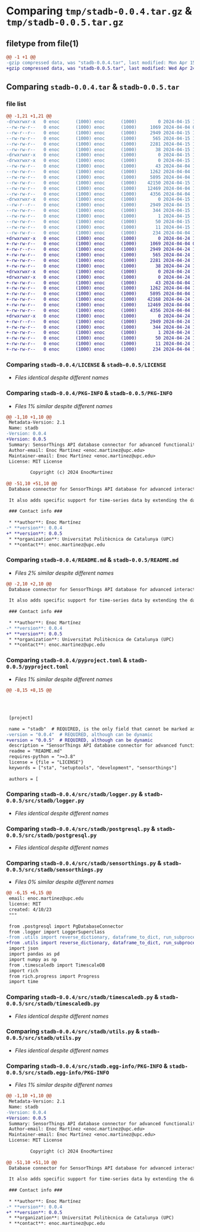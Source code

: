 # Comparing `tmp/stadb-0.0.4.tar.gz` & `tmp/stadb-0.0.5.tar.gz`

## filetype from file(1)

```diff
@@ -1 +1 @@
-gzip compressed data, was "stadb-0.0.4.tar", last modified: Mon Apr 15 10:50:50 2024, max compression
+gzip compressed data, was "stadb-0.0.5.tar", last modified: Wed Apr 24 13:07:51 2024, max compression
```

## Comparing `stadb-0.0.4.tar` & `stadb-0.0.5.tar`

### file list

```diff
@@ -1,21 +1,21 @@
-drwxrwxr-x   0 enoc      (1000) enoc      (1000)        0 2024-04-15 10:50:50.953537 stadb-0.0.4/
--rw-rw-r--   0 enoc      (1000) enoc      (1000)     1069 2024-04-04 09:35:28.000000 stadb-0.0.4/LICENSE
--rw-r--r--   0 enoc      (1000) enoc      (1000)     2949 2024-04-15 10:50:50.953537 stadb-0.0.4/PKG-INFO
--rw-rw-r--   0 enoc      (1000) enoc      (1000)      565 2024-04-15 10:48:07.000000 stadb-0.0.4/README.md
--rw-rw-r--   0 enoc      (1000) enoc      (1000)     2281 2024-04-15 10:48:07.000000 stadb-0.0.4/pyproject.toml
--rw-rw-r--   0 enoc      (1000) enoc      (1000)       38 2024-04-15 10:50:50.953537 stadb-0.0.4/setup.cfg
-drwxrwxr-x   0 enoc      (1000) enoc      (1000)        0 2024-04-15 10:50:50.949537 stadb-0.0.4/src/
-drwxrwxr-x   0 enoc      (1000) enoc      (1000)        0 2024-04-15 10:50:50.949537 stadb-0.0.4/src/stadb/
--rw-rw-r--   0 enoc      (1000) enoc      (1000)       43 2024-04-04 10:50:06.000000 stadb-0.0.4/src/stadb/__init__.py
--rw-rw-r--   0 enoc      (1000) enoc      (1000)     1262 2024-04-04 11:35:04.000000 stadb-0.0.4/src/stadb/logger.py
--rw-rw-r--   0 enoc      (1000) enoc      (1000)     5895 2024-04-04 14:18:57.000000 stadb-0.0.4/src/stadb/postgresql.py
--rw-rw-r--   0 enoc      (1000) enoc      (1000)    42150 2024-04-15 10:50:18.000000 stadb-0.0.4/src/stadb/sensorthings.py
--rw-rw-r--   0 enoc      (1000) enoc      (1000)    12469 2024-04-04 12:39:51.000000 stadb-0.0.4/src/stadb/timescaledb.py
--rw-rw-r--   0 enoc      (1000) enoc      (1000)     4356 2024-04-04 11:29:48.000000 stadb-0.0.4/src/stadb/utils.py
-drwxrwxr-x   0 enoc      (1000) enoc      (1000)        0 2024-04-15 10:50:50.953537 stadb-0.0.4/src/stadb.egg-info/
--rw-r--r--   0 enoc      (1000) enoc      (1000)     2949 2024-04-15 10:50:50.000000 stadb-0.0.4/src/stadb.egg-info/PKG-INFO
--rw-rw-r--   0 enoc      (1000) enoc      (1000)      344 2024-04-15 10:50:50.000000 stadb-0.0.4/src/stadb.egg-info/SOURCES.txt
--rw-rw-r--   0 enoc      (1000) enoc      (1000)        1 2024-04-15 10:50:50.000000 stadb-0.0.4/src/stadb.egg-info/dependency_links.txt
--rw-rw-r--   0 enoc      (1000) enoc      (1000)       50 2024-04-15 10:50:50.000000 stadb-0.0.4/src/stadb.egg-info/requires.txt
--rw-rw-r--   0 enoc      (1000) enoc      (1000)       11 2024-04-15 10:50:50.000000 stadb-0.0.4/src/stadb.egg-info/top_level.txt
--rw-rw-r--   0 enoc      (1000) enoc      (1000)      234 2024-04-04 10:49:56.000000 stadb-0.0.4/src/test.py
+drwxrwxr-x   0 enoc      (1000) enoc      (1000)        0 2024-04-24 13:07:51.901108 stadb-0.0.5/
+-rw-rw-r--   0 enoc      (1000) enoc      (1000)     1069 2024-04-04 09:35:28.000000 stadb-0.0.5/LICENSE
+-rw-r--r--   0 enoc      (1000) enoc      (1000)     2949 2024-04-24 13:07:51.901108 stadb-0.0.5/PKG-INFO
+-rw-rw-r--   0 enoc      (1000) enoc      (1000)      565 2024-04-24 13:07:47.000000 stadb-0.0.5/README.md
+-rw-rw-r--   0 enoc      (1000) enoc      (1000)     2281 2024-04-24 13:07:47.000000 stadb-0.0.5/pyproject.toml
+-rw-rw-r--   0 enoc      (1000) enoc      (1000)       38 2024-04-24 13:07:51.901108 stadb-0.0.5/setup.cfg
+drwxrwxr-x   0 enoc      (1000) enoc      (1000)        0 2024-04-24 13:07:51.897108 stadb-0.0.5/src/
+drwxrwxr-x   0 enoc      (1000) enoc      (1000)        0 2024-04-24 13:07:51.901108 stadb-0.0.5/src/stadb/
+-rw-rw-r--   0 enoc      (1000) enoc      (1000)       43 2024-04-04 10:50:06.000000 stadb-0.0.5/src/stadb/__init__.py
+-rw-rw-r--   0 enoc      (1000) enoc      (1000)     1262 2024-04-04 11:35:04.000000 stadb-0.0.5/src/stadb/logger.py
+-rw-rw-r--   0 enoc      (1000) enoc      (1000)     5895 2024-04-04 14:18:57.000000 stadb-0.0.5/src/stadb/postgresql.py
+-rw-rw-r--   0 enoc      (1000) enoc      (1000)    42168 2024-04-24 13:07:19.000000 stadb-0.0.5/src/stadb/sensorthings.py
+-rw-rw-r--   0 enoc      (1000) enoc      (1000)    12469 2024-04-04 12:39:51.000000 stadb-0.0.5/src/stadb/timescaledb.py
+-rw-rw-r--   0 enoc      (1000) enoc      (1000)     4356 2024-04-04 11:29:48.000000 stadb-0.0.5/src/stadb/utils.py
+drwxrwxr-x   0 enoc      (1000) enoc      (1000)        0 2024-04-24 13:07:51.901108 stadb-0.0.5/src/stadb.egg-info/
+-rw-r--r--   0 enoc      (1000) enoc      (1000)     2949 2024-04-24 13:07:51.000000 stadb-0.0.5/src/stadb.egg-info/PKG-INFO
+-rw-rw-r--   0 enoc      (1000) enoc      (1000)      344 2024-04-24 13:07:51.000000 stadb-0.0.5/src/stadb.egg-info/SOURCES.txt
+-rw-rw-r--   0 enoc      (1000) enoc      (1000)        1 2024-04-24 13:07:51.000000 stadb-0.0.5/src/stadb.egg-info/dependency_links.txt
+-rw-rw-r--   0 enoc      (1000) enoc      (1000)       50 2024-04-24 13:07:51.000000 stadb-0.0.5/src/stadb.egg-info/requires.txt
+-rw-rw-r--   0 enoc      (1000) enoc      (1000)       11 2024-04-24 13:07:51.000000 stadb-0.0.5/src/stadb.egg-info/top_level.txt
+-rw-rw-r--   0 enoc      (1000) enoc      (1000)      234 2024-04-04 10:49:56.000000 stadb-0.0.5/src/test.py
```

### Comparing `stadb-0.0.4/LICENSE` & `stadb-0.0.5/LICENSE`

 * *Files identical despite different names*

### Comparing `stadb-0.0.4/PKG-INFO` & `stadb-0.0.5/PKG-INFO`

 * *Files 1% similar despite different names*

```diff
@@ -1,10 +1,10 @@
 Metadata-Version: 2.1
 Name: stadb
-Version: 0.0.4
+Version: 0.0.5
 Summary: SensorThings API database connector for advanced functionalities
 Author-email: Enoc Martínez <enoc.martinez@upc.edu>
 Maintainer-email: Enoc Martínez <enoc.martinez@upc.edu>
 License: MIT License
         
         Copyright (c) 2024 EnocMartinez
         
@@ -51,10 +51,10 @@
 Database connector for SensorThings API database for advanced interaction. It is based on [FROST-Server](https://github.com/FraunhoferIOSB/FROST-Server) implementation.
 
 It also adds specific support for time-series data by extending the database with [TimescaleDB](https://www.timescale.com/), which allows for faster queries and optimized storage. 
 
 ### Contact info ###
 
 * **author**: Enoc Martínez  
-* **version**: 0.0.4
+* **version**: 0.0.5
 * **organization**: Universitat Politècnica de Catalunya (UPC)  
 * **contact**: enoc.martinez@upc.edu
```

### Comparing `stadb-0.0.4/README.md` & `stadb-0.0.5/README.md`

 * *Files 2% similar despite different names*

```diff
@@ -2,10 +2,10 @@
 Database connector for SensorThings API database for advanced interaction. It is based on [FROST-Server](https://github.com/FraunhoferIOSB/FROST-Server) implementation.
 
 It also adds specific support for time-series data by extending the database with [TimescaleDB](https://www.timescale.com/), which allows for faster queries and optimized storage. 
 
 ### Contact info ###
 
 * **author**: Enoc Martínez  
-* **version**: 0.0.4
+* **version**: 0.0.5
 * **organization**: Universitat Politècnica de Catalunya (UPC)  
 * **contact**: enoc.martinez@upc.edu
```

### Comparing `stadb-0.0.4/pyproject.toml` & `stadb-0.0.5/pyproject.toml`

 * *Files 1% similar despite different names*

```diff
@@ -8,15 +8,15 @@
 
 
 
 
 [project]
 
 name = "stadb"  # REQUIRED, is the only field that cannot be marked as dynamic.
-version = "0.0.4"  # REQUIRED, although can be dynamic
+version = "0.0.5"  # REQUIRED, although can be dynamic
 description = "SensorThings API database connector for advanced functionalities"
 readme = "README.md"
 requires-python = ">=3.8"
 license = {file = "LICENSE"}
 keywords = ["sta", "setuptools", "development", "sensorthings"]
 
 authors = [
```

### Comparing `stadb-0.0.4/src/stadb/logger.py` & `stadb-0.0.5/src/stadb/logger.py`

 * *Files identical despite different names*

### Comparing `stadb-0.0.4/src/stadb/postgresql.py` & `stadb-0.0.5/src/stadb/postgresql.py`

 * *Files identical despite different names*

### Comparing `stadb-0.0.4/src/stadb/sensorthings.py` & `stadb-0.0.5/src/stadb/sensorthings.py`

 * *Files 0% similar despite different names*

```diff
@@ -6,15 +6,15 @@
 email: enoc.martinez@upc.edu
 license: MIT
 created: 4/10/23
 """
 
 from .postgresql import PgDatabaseConnector
 from .logger import LoggerSuperclass
-from .utils import reverse_dictionary, dataframe_to_dict, run_subprocess, merge_dataframes_by_columns
+from .utils import reverse_dictionary, dataframe_to_dict, run_subprocess, merge_dataframes_by_columns, slice_dataframes
 import json
 import pandas as pd
 import numpy as np
 from .timescaledb import TimescaleDB
 import rich
 from rich.progress import Progress
 import time
```

### Comparing `stadb-0.0.4/src/stadb/timescaledb.py` & `stadb-0.0.5/src/stadb/timescaledb.py`

 * *Files identical despite different names*

### Comparing `stadb-0.0.4/src/stadb/utils.py` & `stadb-0.0.5/src/stadb/utils.py`

 * *Files identical despite different names*

### Comparing `stadb-0.0.4/src/stadb.egg-info/PKG-INFO` & `stadb-0.0.5/src/stadb.egg-info/PKG-INFO`

 * *Files 1% similar despite different names*

```diff
@@ -1,10 +1,10 @@
 Metadata-Version: 2.1
 Name: stadb
-Version: 0.0.4
+Version: 0.0.5
 Summary: SensorThings API database connector for advanced functionalities
 Author-email: Enoc Martínez <enoc.martinez@upc.edu>
 Maintainer-email: Enoc Martínez <enoc.martinez@upc.edu>
 License: MIT License
         
         Copyright (c) 2024 EnocMartinez
         
@@ -51,10 +51,10 @@
 Database connector for SensorThings API database for advanced interaction. It is based on [FROST-Server](https://github.com/FraunhoferIOSB/FROST-Server) implementation.
 
 It also adds specific support for time-series data by extending the database with [TimescaleDB](https://www.timescale.com/), which allows for faster queries and optimized storage. 
 
 ### Contact info ###
 
 * **author**: Enoc Martínez  
-* **version**: 0.0.4
+* **version**: 0.0.5
 * **organization**: Universitat Politècnica de Catalunya (UPC)  
 * **contact**: enoc.martinez@upc.edu
```

